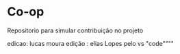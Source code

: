 # Co-op
Repositorio para simular contribuição no projeto

edicao: lucas moura
edição : elias Lopes pelo vs "code""""